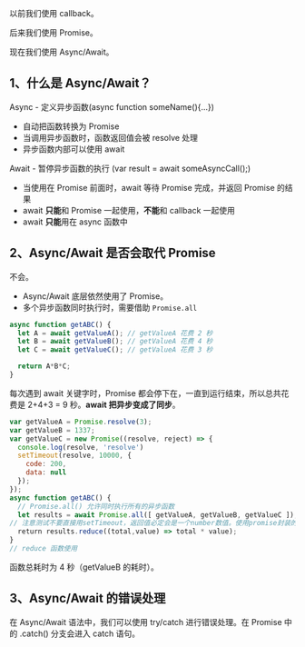 
以前我们使用 callback。

后来我们使用 Promise。

现在我们使用 Async/Await。

## 1、什么是 Async/Await？

Async - 定义异步函数(async function someName(){...})

- 自动把函数转换为 Promise
- 当调用异步函数时，函数返回值会被 resolve 处理
- 异步函数内部可以使用 await

Await - 暂停异步函数的执行 (var result = await someAsyncCall();)

- 当使用在 Promise 前面时，await 等待 Promise 完成，并返回 Promise 的结果
- await **只能**和 Promise 一起使用，**不能**和 callback 一起使用
- await **只能**用在 async 函数中

## 2、Async/Await 是否会取代 Promise

不会。

- Async/Await 底层依然使用了 Promise。
- 多个异步函数同时执行时，需要借助 `Promise.all`

```javascript
async function getABC() {
  let A = await getValueA(); // getValueA 花费 2 秒
  let B = await getValueB(); // getValueA 花费 4 秒
  let C = await getValueC(); // getValueA 花费 3 秒

  return A*B*C;
}
```

每次遇到 await 关键字时，Promise 都会停下在，一直到运行结束，所以总共花费是 2+4+3 = 9 秒。**await 把异步变成了同步**。

```javascript
var getValueA = Promise.resolve(3);
var getValueB = 1337;
var getValueC = new Promise((resolve, reject) => {
  console.log(resolve, 'resolve')
  setTimeout(resolve, 10000, {
    code: 200,
    data: null
  });
});
async function getABC() {
  // Promise.all() 允许同时执行所有的异步函数
  let results = await Promise.all([ getValueA, getValueB, getValueC ]); 
// 注意测试不要直接用setTimeout，返回值必定会是一个number数值。使用promise封装的setTimeout。
  return results.reduce((total,value) => total * value);
}
// reduce 函数使用
```

函数总耗时为 4 秒（getValueB 的耗时）。

## 3、Async/Await 的错误处理

在 Async/Await 语法中，我们可以使用 try/catch 进行错误处理。在 Promise 中的 .catch() 分支会进入 catch 语句。
